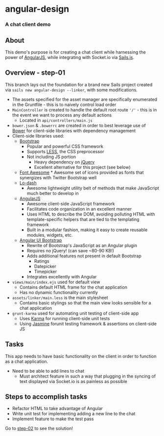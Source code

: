 # angular-design
### A chat client demo

## About

This demo's purpose is for creating a chat client while harnessing the power of [AngularJS](http://angularjs.org), while integrating with Socket.io via [Sails.js](http://sailsjs.org).

## Overview - step-01

This branch lays out the foundation for a brand new Sails project created via `sails new angular-design --linker`, with some modifications.

*   The assets specified for the asset manager are specifically enumerated in the Gruntfile - this is to naively control load order
*   `MainController` is created to handle the default root route `'/'` - this is in the event we want to process any default actions
    *   Located in `api/controllers/main.js`
*   `bower.json` & `.bowerrc` are created in order to best leverage use of [Bower](http://bower.io) for client-side libraries with dependency management
*   Client-side libraries used:
    *   [Bootstrap](http://getbootstrap.com)
        *   Popular and powerful CSS framework
        *   Supports [LESS](http://lesscss.org), the CSS preprocessor
        *   Not including JS portion
            *   Heavy dependency on [jQuery](http://jquery.org)
            *   Excellent alternative for this project (see below)
    *   [Font Awesome](http://fortawesome.github.io/Font-Awesome/)
            *   Awesome set of icons provided as fonts that synergizes with Twitter Bootstrap well
    *   [Lo-dash](http://lodash.com)
        *   Awesome lightweight utility belt of methods that make JavaScript much better to develop in
    *   [AngularJS](http://angularjs.org)
        *   Awesome client-side JavaScript framework
        *   Facilitates code organization in an excellent manner
        *   Uses HTML to describe the DOM, avoiding polluting HTML with template-specific helpers that are tied to the templating framework
        *   Built in a modular fashion, making it easy to create reusable modules, widgets, etc.
    *   [Angular UI Bootstrap](http://angular-ui.github.io/bootstrap/)
        *   Rewrite of Bootstrap's JavaScript as an Angular plugin
        *   Requires no jQuery! (can save ~80-90 KB!)
        *   Adds additional features not present in default Bootstrap
            *   Ratings
            *   Datepicker
            *   Timepicker
        *   Integrates excellently with Angular
*   `views/main/index.ejs` used for default view
    *   Contains default HTML frame for the chat application
    *   Has no dynamic functionality currently
*   `assets/linker/main.less` is the main stylesheet
    *   Contains basic stylings so that the main view looks sensible for a chat application
*   `grunt-karma` used for automating unit testing of client-side app
    *   Uses [Karma](http://karma-runner.github.io) for running client-side unit tests
    *   Using [Jasmine](http://pivotal.github.io/jasmine/) forunit testing framework & assertions on client-side JS

## Tasks

This app needs to have basic functionality on the client in order to function as a chat application.

*   Need to be able to add lines to chat
    *   Must architect feature in such a way that plugging in the syncing of text displayed via Socket.io is as painless as possible

## Steps to accomplish tasks

*   Refactor HTML to take advantage of Angular
*   Write unit test for implementing adding a new line to the chat
*   Implement feature to make the test pass

Go to [step-02](https://github.com/wesleycho/angular-design/tree/step-02) to see the solution!
